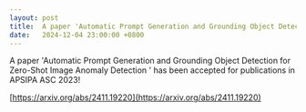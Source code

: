 ```yaml
---
layout: post
title:  A paper 'Automatic Prompt Generation and Grounding Object Detection for Zero-Shot Image Anomaly Detection' has been accepted for publication in APSIPA ASC 2023!
date:   2024-12-04 23:00:00 +0800
---
```


A paper 'Automatic Prompt Generation and Grounding Object Detection for Zero-Shot Image Anomaly Detection
' has been accepted for publications in APSIPA ASC 2023!

[https://arxiv.org/abs/2411.19220](https://arxiv.org/abs/2411.19220)
